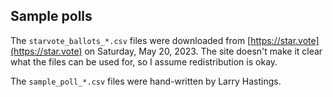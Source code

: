 ## Sample polls

The `starvote_ballots_*.csv` files were downloaded from [https://star.vote](https://star.vote)
on Saturday, May 20, 2023.  The site doesn't make it clear what the files can be used for,
so I assume redistribution is okay.

The `sample_poll_*.csv` files were hand-written by Larry Hastings.
